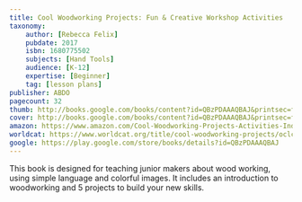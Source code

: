```yaml
---
title: Cool Woodworking Projects: Fun & Creative Workshop Activities
taxonomy:
	author: [Rebecca Felix]
	pubdate: 2017
	isbn: 1680775502
	subjects: [Hand Tools]
	audience: [K-12]
	expertise: [Beginner]
	tag: [lesson plans]
publisher: ABDO
pagecount: 32
thumb: http://books.google.com/books/content?id=QBzPDAAAQBAJ&printsec=frontcover&img=1&zoom=2&edge=curl&imgtk=AFLRE71e36Cnh5_alGPL_qdJ3Unu7wu306i-OGDD7IssjAJe_Mma1f2yMnbk19Xh2N9Sx8mULeC7vzzV32emJYLJt-ShL_lxe_j7XTUceIZxeJAWny0yfAGGF-n3DNER7Yh_I8M5ZTCa&source=gbs_api
cover: http://books.google.com/books/content?id=QBzPDAAAQBAJ&printsec=frontcover&img=1&zoom=6&edge=curl&imgtk=AFLRE71_t2_OS4902zhR2E4AUNmvLG_5cPVbkAQz6TnUpKvE1RJ1wnMeKzvwFpXMlGxDvpTYReQzwqMn23W5iajXFfRXe7qNUT2K8dq8c51-dWXGMPShzZroHiR619pmzvLXEPFPxEKJ&source=gbs_api
amazon: https://www.amazon.com/Cool-Woodworking-Projects-Activities-Industrial/dp/1680781308/ref=sr_1_1?keywords=Cool+woodworking+projects+felix&qid=1575758811&sr=8-1
worldcat: https://www.worldcat.org/title/cool-woodworking-projects/oclc/1000592007&referer=brief_results
google: https://play.google.com/store/books/details?id=QBzPDAAAQBAJ
---
```

This book is designed for teaching junior makers about wood working, using simple language and colorful images.  It includes an introduction to woodworking and 5 projects to build your new skills.